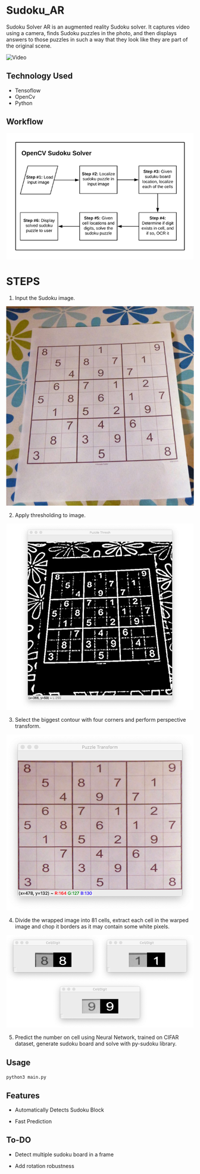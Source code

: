 # Sudoku_AR

Sudoku Solver AR is an augmented reality Sudoku solver. It captures video using a camera, finds Sudoku puzzles in the photo, and then displays answers to those puzzles in such a way that they look like they are part of the original scene.

![Video](media/video.gif)

## Technology Used

 - Tensoflow
 - OpenCv
 - Python

## Workflow

![workflow diagram](media/1.png)

# STEPS 
 1. Input the Sudoku image.
 
![input_image](/media/2.jpg)

 2. Apply thresholding to image.
 
![thresh_image](media/3.png)

 3. Select the biggest contour with four corners and perform perspective transform.
 
![warped_image](media/4.png) 

 4. Divide the wrapped image into 81 cells, extract each cell in the warped image and chop it borders as it may contain some white pixels.  
 
![digit_image](media/5.png)
 
 5. Predict the number on cell using Neural Network, trained on CIFAR dataset, generate sudoku board and solve with py-sudoku library.


## Usage

`python3 main.py` 

## Features

-  Automatically Detects Sudoku Block

-  Fast Prediction

## To-DO

- Detect multiple sudoku board in a frame

- Add rotation robustness

